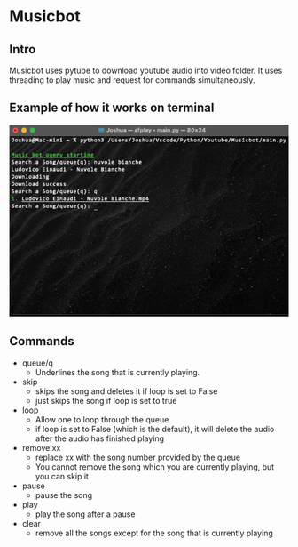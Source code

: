 # Musicbot

## Intro

Musicbot uses pytube to download youtube audio into video folder. It uses threading to play music and request for commands simultaneously.

## Example of how it works on terminal
![Example_of_how_it_works_on_terminal](https://github.com/BluePjCookies/Musicbot/blob/main/examples/intro.png)

## Commands

- queue/q
    - Underlines the song that is currently playing.
- skip
    - skips the song and deletes it if loop is set to False
    - just skips the song if loop is set to true
- loop
    - Allow one to loop through the queue
    - if loop is set to False (which is the default), it will delete the audio after the audio has finished playing
- remove xx
    - replace xx with the song number provided by the queue
    - You cannot remove the song which you are currently playing, but you can skip it
- pause
    - pause the song
- play
    - play the song after a pause
- clear
    - remove all the songs except for the song that is currently playing
